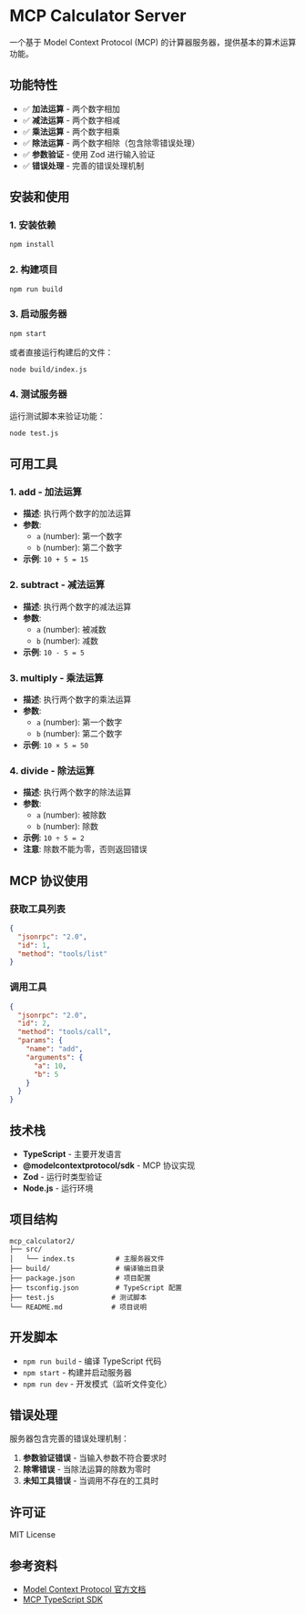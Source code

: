 # MCP Calculator Server

一个基于 Model Context Protocol (MCP) 的计算器服务器，提供基本的算术运算功能。

## 功能特性

- ✅ **加法运算** - 两个数字相加
- ✅ **减法运算** - 两个数字相减
- ✅ **乘法运算** - 两个数字相乘
- ✅ **除法运算** - 两个数字相除（包含除零错误处理）
- ✅ **参数验证** - 使用 Zod 进行输入验证
- ✅ **错误处理** - 完善的错误处理机制

## 安装和使用

### 1. 安装依赖

```bash
npm install
```

### 2. 构建项目

```bash
npm run build
```

### 3. 启动服务器

```bash
npm start
```

或者直接运行构建后的文件：

```bash
node build/index.js
```

### 4. 测试服务器

运行测试脚本来验证功能：

```bash
node test.js
```

## 可用工具

### 1. add - 加法运算
- **描述**: 执行两个数字的加法运算
- **参数**:
  - `a` (number): 第一个数字
  - `b` (number): 第二个数字
- **示例**: `10 + 5 = 15`

### 2. subtract - 减法运算
- **描述**: 执行两个数字的减法运算
- **参数**:
  - `a` (number): 被减数
  - `b` (number): 减数
- **示例**: `10 - 5 = 5`

### 3. multiply - 乘法运算
- **描述**: 执行两个数字的乘法运算
- **参数**:
  - `a` (number): 第一个数字
  - `b` (number): 第二个数字
- **示例**: `10 × 5 = 50`

### 4. divide - 除法运算
- **描述**: 执行两个数字的除法运算
- **参数**:
  - `a` (number): 被除数
  - `b` (number): 除数
- **示例**: `10 ÷ 5 = 2`
- **注意**: 除数不能为零，否则返回错误

## MCP 协议使用

### 获取工具列表

```json
{
  "jsonrpc": "2.0",
  "id": 1,
  "method": "tools/list"
}
```

### 调用工具

```json
{
  "jsonrpc": "2.0",
  "id": 2,
  "method": "tools/call",
  "params": {
    "name": "add",
    "arguments": {
      "a": 10,
      "b": 5
    }
  }
}
```

## 技术栈

- **TypeScript** - 主要开发语言
- **@modelcontextprotocol/sdk** - MCP 协议实现
- **Zod** - 运行时类型验证
- **Node.js** - 运行环境

## 项目结构

```
mcp_calculator2/
├── src/
│   └── index.ts          # 主服务器文件
├── build/                # 编译输出目录
├── package.json          # 项目配置
├── tsconfig.json         # TypeScript 配置
├── test.js              # 测试脚本
└── README.md            # 项目说明
```

## 开发脚本

- `npm run build` - 编译 TypeScript 代码
- `npm start` - 构建并启动服务器
- `npm run dev` - 开发模式（监听文件变化）

## 错误处理

服务器包含完善的错误处理机制：

1. **参数验证错误** - 当输入参数不符合要求时
2. **除零错误** - 当除法运算的除数为零时
3. **未知工具错误** - 当调用不存在的工具时

## 许可证

MIT License

## 参考资料

- [Model Context Protocol 官方文档](https://modelcontextprotocol.io/)
- [MCP TypeScript SDK](https://github.com/modelcontextprotocol/typescript-sdk)